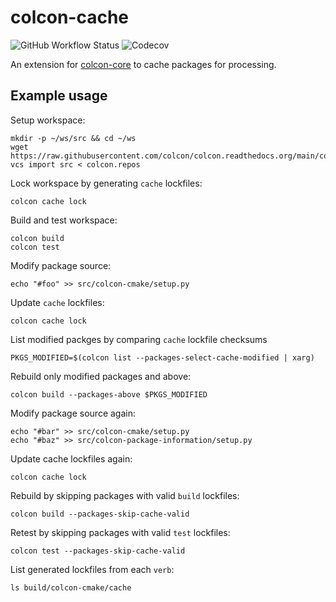 # colcon-cache

![GitHub Workflow Status](https://img.shields.io/github/workflow/status/ruffsl/colcon-cache/Test%20Workflow)
![Codecov](https://img.shields.io/codecov/c/github/ruffsl/colcon-cache)

An extension for [colcon-core](https://github.com/colcon/colcon-core) to cache packages for processing.

## Example usage

Setup workspace:
```
mkdir -p ~/ws/src && cd ~/ws
wget https://raw.githubusercontent.com/colcon/colcon.readthedocs.org/main/colcon.repos
vcs import src < colcon.repos
```

Lock workspace by generating `cache` lockfiles:
```
colcon cache lock
```

Build and test workspace:
```
colcon build
colcon test
```

Modify package source:
```
echo "#foo" >> src/colcon-cmake/setup.py
```

Update `cache` lockfiles:
```
colcon cache lock
```

List modified packges by comparing `cache` lockfile checksums
```
PKGS_MODIFIED=$(colcon list --packages-select-cache-modified | xarg)
```

Rebuild only modified packages and above:
```
colcon build --packages-above $PKGS_MODIFIED
```

Modify package source again:
```
echo "#bar" >> src/colcon-cmake/setup.py
echo "#baz" >> src/colcon-package-information/setup.py
```

Update cache lockfiles again:
```
colcon cache lock
```

Rebuild by skipping packages with valid `build` lockfiles:
```
colcon build --packages-skip-cache-valid
```

Retest by skipping packages with valid `test` lockfiles:
```
colcon test --packages-skip-cache-valid
```

List generated lockfiles from each `verb`:
```
ls build/colcon-cmake/cache
```
